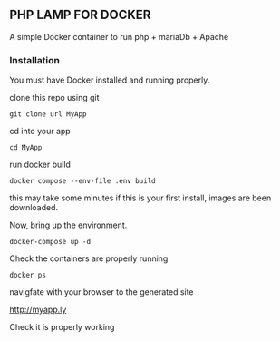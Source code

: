 ## PHP LAMP FOR DOCKER
A simple Docker container to run php + mariaDb + Apache

### Installation

You must have Docker installed and running properly.

clone this repo using git

`git clone url MyApp`

cd into your app

`cd MyApp`

run docker build

`docker compose --env-file .env build`

this may take some minutes if this is your first install, images are been downloaded.

Now, bring up the environment.

`docker-compose up -d`

Check the containers are properly running

`docker ps`

navigfate with your browser to the generated site

http://myapp.ly

Check it is properly working
